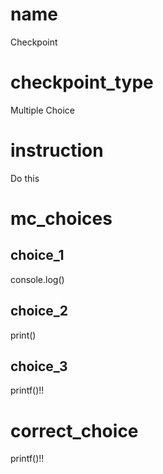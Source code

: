 # name
Checkpoint    

# checkpoint_type
Multiple Choice

# instruction
Do this    

# mc_choices

## choice_1
console.log()

## choice_2
print()

## choice_3
printf()!!

# correct_choice
printf()!!